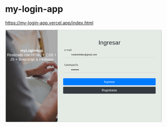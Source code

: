 # my-login-app

https://my-login-app.vercel.app/index.html

![screenshot](https://github.com/xilen0x/my-login-app/blob/master/images/myLoginApp.png)
